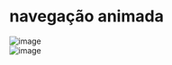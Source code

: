 # navegação animada<br>

![image](https://user-images.githubusercontent.com/55327081/227215076-e77835f7-3a2b-4c90-821a-646f767d939e.png)<br>
![image](https://user-images.githubusercontent.com/55327081/227215211-a5b76305-39c7-44ba-ab5f-07874f8a48ee.png)<br>
